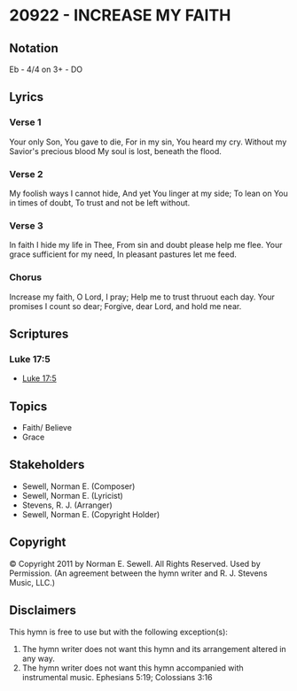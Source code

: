 # 20922 - INCREASE MY FAITH

## Notation

Eb - 4/4 on 3+ - DO

## Lyrics

### Verse 1

Your only Son, You gave to die, For in my sin, You heard my cry. Without my Savior's precious blood My soul is lost, beneath the flood.

### Verse 2

My foolish ways I cannot hide, And yet You linger at my side; To lean on You in times of doubt, To trust and not be left without. 

### Verse 3

In faith I hide my life in Thee, From sin and doubt please help me flee. Your grace sufficient for my need, In pleasant pastures let me feed. 

### Chorus

Increase my faith, O Lord, I pray; Help me to trust thruout each day. Your promises I count so dear; Forgive, dear Lord, and hold me near.


## Scriptures

### Luke 17:5

- [Luke 17:5](https://www.biblegateway.com/passage/?search=Luke%2017%3A5)


## Topics

- Faith/ Believe
- Grace

## Stakeholders

- Sewell, Norman E. (Composer)
- Sewell, Norman E. (Lyricist)
- Stevens, R. J. (Arranger)
- Sewell, Norman E. (Copyright Holder)

## Copyright

© Copyright 2011 by Norman E. Sewell.  All Rights Reserved. Used by Permission.
(An agreement between the hymn writer and R. J. Stevens Music, LLC.)

## Disclaimers

This hymn is free to use but with the following exception(s):
1. The hymn writer does not want this hymn and its arrangement altered in any way.
2. The hymn writer does not want this hymn accompanied with instrumental music.
Ephesians 5:19; Colossians 3:16

